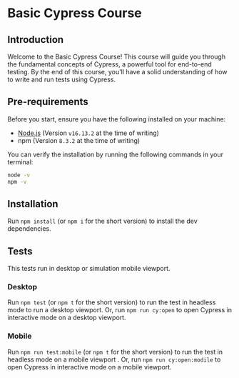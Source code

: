 # Basic Cypress Course

## Introduction

Welcome to the Basic Cypress Course! This course will guide you through the fundamental concepts of Cypress, a powerful tool for end-to-end testing. By the end of this course, you'll have a solid understanding of how to write and run tests using Cypress.

## Pre-requirements

Before you start, ensure you have the following installed on your machine:

- [Node.js](https://nodejs.org/en/) (Version `v16.13.2` at the time of writing)
- npm (Version `8.3.2` at the time of writing)

You can verify the installation by running the following commands in your terminal:

```bash
node -v
npm -v
```
## Installation
Run `npm install` (or `npm i` for the short version) to install the dev dependencies.

## Tests

This tests run in desktop or simulation mobile viewport.

### Desktop

Run `npm test` (or `npm t` for the short version) to run the test in headless mode to run a desktop viewport.
Or, run `npm run cy:open` to open Cypress in interactive mode on a desktop viewport.

### Mobile

Run `npm run test:mobile` (or `npm t` for the short version) to run the test in headless mode on a mobile viewport .
Or, run `npm run cy:open:modile` to open Cypress in interactive mode on a mobile viewport.
